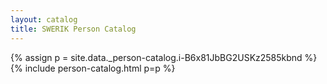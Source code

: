 ```yaml
---
layout: catalog
title: SWERIK Person Catalog
---
```

{% assign p = site.data._person-catalog.i-B6x81JbBG2USKz2585kbnd %}
{% include person-catalog.html p=p %}

